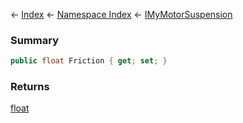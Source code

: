 ← [Index](Api-Index) ← [Namespace Index](Namespace-Index) ← [IMyMotorSuspension](Sandbox.ModAPI.Ingame.IMyMotorSuspension)

### Summary

```csharp
public float Friction { get; set; }
```

### Returns

[float](https://docs.microsoft.com/en-us/dotnet/api/System.Single?view=netframework-4.6)

